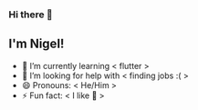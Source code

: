 ### Hi there 👋

## I'm Nigel!

- 🌱 I’m currently learning < flutter >
- 🤔 I’m looking for help with < finding jobs :( >
- 😄 Pronouns: < He/Him >
- ⚡ Fun fact: < I like 📸 >

